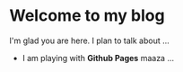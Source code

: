 # Welcome to my blog

I'm glad you are here. I plan to talk about ...
* I am playing with **Github Pages** maaza ...
